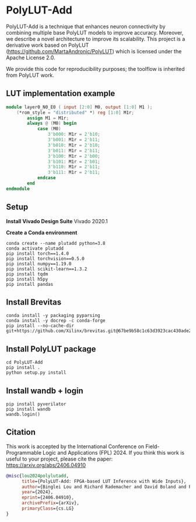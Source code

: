 # PolyLUT-Add
PolyLUT-Add is a technique that enhances neuron connectivity by combining multiple base PolyLUT models to improve accuracy. Moreover, we describe a novel architecture to improve its scalability.
This project is a derivative work based on PolyLUT (https://github.com/MartaAndronic/PolyLUT) which is licensed under the Apache License 2.0.

We provide this code for reproducibility purposes; the toolflow is inherited from PolyLUT work.

## LUT implementation example
```verilog
module layer0_N0_E0 ( input [2:0] M0, output [1:0] M1 );
    (*rom_style = "distributed" *) reg [1:0] M1r;
        assign M1 = M1r;
        always @ (M0) begin
            case (M0)
                3'b000: M1r = 2'b10;
                3'b001: M1r = 2'b11;
                3'b010: M1r = 2'b10;
                3'b011: M1r = 2'b11;
                3'b100: M1r = 2'b00;
                3'b101: M1r = 2'b01;
                3'b110: M1r = 2'b11;
                3'b111: M1r = 2'b11;
            endcase
        end
endmodule
```

## Setup
**Install Vivado Design Suite**
Vivado 2020.1

**Create a Conda environment**
```
conda create --name plutadd python=3.8
conda activate plutadd
pip install torch==1.4.0
pip install torchvision==0.5.0
pip install numpy==1.19.0
pip install scikit-learn==1.3.2
pip install tqdm
pip install h5py
pip install pandas
```

## Install Brevitas
```
conda install -y packaging pyparsing
conda install -y docrep -c conda-forge
pip install --no-cache-dir git+https://github.com/Xilinx/brevitas.git@67be9b58c1c63d3923cac430ade2552d0db67ba5
```

## Install PolyLUT package
```
cd PolyLUT-Add
pip install .
python setup.py install
```
## Install wandb + login
```
pip install pyverilator
pip install wandb
wandb.login()
```

## Citation
This work is accepted by the International Conference on Field-Programmable Logic and Applications (FPL) 2024.
If you think this work is useful to your project, please cite the paper: https://arxiv.org/abs/2406.04910
```bibtex
@misc{lou2024polylutadd,
      title={PolyLUT-Add: FPGA-based LUT Inference with Wide Inputs}, 
      author={Binglei Lou and Richard Rademacher and David Boland and Philip H. W. Leong},
      year={2024},
      eprint={2406.04910},
      archivePrefix={arXiv},
      primaryClass={cs.LG}
}
```
